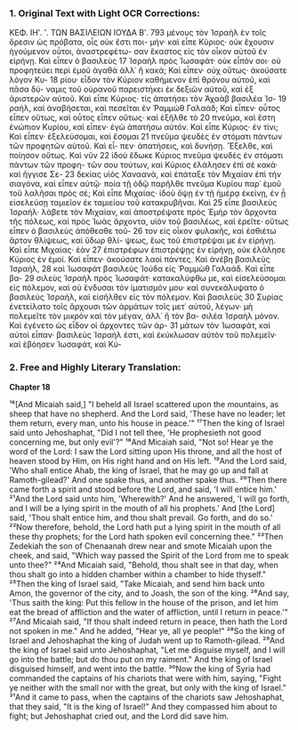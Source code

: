 ### 1. Original Text with Light OCR Corrections:

ΚΕΦ. ΙΗʹ. ʹ. ΤΩΝ ΒΑΣΙΛΕΙΩΝ ΙΟΥΔΑ Βʹ. 793
μένους τὸν Ἰσραὴλ ἐν τοῖς ὄρεσιν ὡς πρόβατα, οἷς οὐκ ἔστι ποι-
μήν· καὶ εἶπε Κύριος· οὐκ ἔχουσιν ἡγούμενον οὗτοι, ἀναστρεφέτω-
σαν ἕκαστος εἰς τὸν οἶκον αὐτοῦ ἐν εἰρήνῃ. Καὶ εἶπεν ὁ βασιλεὺς 17
Ἰσραὴλ πρὸς Ἰωσαφάτ· οὐκ εἶπόν σοι· οὐ προφητεύει περὶ ἐμοῦ
ἀγαθὰ ἀλλ᾿ ἢ κακά; Καὶ εἶπεν· οὐχ οὕτως· ἀκούσατε λόγον Κυ- 18
ρίου· εἶδον τὸν Κύριον καθήμενον ἐπὶ θρόνου αὐτοῦ, καὶ πᾶσα δύ-
ναμις τοῦ οὐρανοῦ παρειστήκει ἐκ δεξιῶν αὐτοῦ, καὶ ἐξ ἀριστερῶν
αὐτοῦ. Καὶ εἶπε Κύριος· τίς ἀπατήσει τὸν Ἀχαὰβ βασιλέα Ἰσ- 19
ραήλ, καὶ ἀναβήσεται, καὶ πεσεῖται ἐν Ῥαμμὼθ Γαλαάδ; Καὶ
εἶπεν· οὗτος εἶπεν οὕτως, καὶ οὗτος εἶπεν οὕτως· καὶ ἐξῆλθε τὸ 20
πνεῦμα, καὶ ἔστη ἐνώπιον Κυρίου, καὶ εἶπεν· ἐγὼ ἀπατήσω αὐτόν.
Καὶ εἶπε Κύριος· ἐν τίνι; Καὶ εἶπεν· ἐξελεύσομαι, καὶ ἔσομαι 21
πνεῦμα ψευδὲς ἐν στόματι πάντων τῶν προφητῶν αὐτοῦ. Καὶ εἶ-
πεν· ἀπατήσεις, καὶ δυνήσῃ. Ἔξελθε, καὶ ποίησον οὕτως. Καὶ νῦν 22
ἰδοὺ ἔδωκε Κύριος πνεῦμα ψευδὲς ἐν στόματι πάντων τῶν προφη-
τῶν σου τούτων, καὶ Κύριος ἐλάλησεν ἐπὶ σὲ κακά· καὶ ἤγγισε Σε- 23
δεκίας υἱὸς Χαναανὰ, καὶ ἐπάταξε τὸν Μιχαίαν ἐπὶ τὴν σιαγόνα,
καὶ εἶπεν αὐτῷ· ποία τῇ ὁδῷ παρῆλθε πνεῦμα Κυρίου παρ᾿ ἐμοῦ
τοῦ λαλῆσαι πρὸς σέ; Καὶ εἶπε Μιχαίας· ἰδοὺ ὄψῃ ἐν τῇ ἡμέρᾳ
ἐκείνῃ, ἐν ᾗ εἰσελεύσῃ ταμιεῖον ἐκ ταμιείου τοῦ κατακρυβῆναι. Καὶ 25
εἶπε βασιλεὺς Ἰσραήλ· λάβετε τὸν Μιχαίαν, καὶ ἀποστρέψατε πρὸς
Ἐμὴρ τὸν ἄρχοντα τῆς πόλεως, καὶ πρὸς Ἰωὰς ἄρχοντα, υἱὸν
τοῦ βασιλέως, καὶ ἐρεῖτε· οὕτως εἶπεν ὁ βασιλεὺς ἀπόθεσθε τοῦ- 26
τον εἰς οἶκον φυλακῆς, καὶ ἐσθιέτω ἄρτον θλίψεως, καὶ ὕδωρ θλί-
ψεως, ἕως τοῦ ἐπιστρέψαι με ἐν εἰρήνῃ. Καὶ εἶπε Μιχαίας· ἐὰν 27
ἐπιστρέφων ἐπιστρέψῃς ἐν εἰρήνῃ, οὐκ ἐλάλησε Κύριος ἐν ἐμοί.
Καὶ εἶπεν· ἀκούσατε λαοὶ πάντες. Καὶ ἀνέβη βασιλεὺς Ἰσραήλ, 28
καὶ Ἰωσαφάτ βασιλεὺς Ἰούδα εἰς Ῥαμμὼθ Γαλαάδ. Καὶ εἶπε βα- 29
σιλεὺς Ἰσραὴλ πρὸς Ἰωσαφάτ· κατακαλύφθω με, καὶ εἰσελεύσομαι
εἰς πόλεμον, καὶ σὺ ἔνδυσαι τὸν ἱματισμόν μου· καὶ συνεκάλυψατο
ὁ βασιλεὺς Ἰσραὴλ, καὶ εἰσῆλθεν εἰς τὸν πόλεμον. Καὶ βασιλεὺς 30
Συρίας ἐνετείλατο τοῖς ἄρχουσι τῶν ἁρμάτων τοῖς μετ᾿ αὐτοῦ,
λέγων· μὴ πολεμεῖτε τὸν μικρὸν καὶ τὸν μέγαν, ἀλλ᾿ ἢ τὸν βα-
σιλέα Ἰσραὴλ μόνον. Καὶ ἐγένετο ὡς εἶδον οἱ ἄρχοντες τῶν ἀρ- 31
μάτων τὸν Ἰωσαφάτ, καὶ αὐτοὶ εἶπαν· βασιλεὺς Ἰσραήλ ἐστι, καὶ
ἐκύκλωσαν αὐτὸν τοῦ πολεμεῖν· καὶ ἐβόησεν Ἰωσαφάτ, καὶ Κύ-

### 2. Free and Highly Literary Translation:

**Chapter 18**

¹⁶[And Micaiah said,] "I beheld all Israel scattered upon the mountains, as sheep that have no shepherd. And the Lord said, 'These have no leader; let them return, every man, unto his house in peace.'"
¹⁷Then the king of Israel said unto Jehoshaphat, "Did I not tell thee, 'He prophesieth not good concerning me, but only evil'?"
¹⁸And Micaiah said, "Not so! Hear ye the word of the Lord: I saw the Lord sitting upon His throne, and all the host of heaven stood by Him, on His right hand and on His left.
¹⁹And the Lord said, 'Who shall entice Ahab, the king of Israel, that he may go up and fall at Ramoth-gilead?' And one spake thus, and another spake thus.
²⁰Then there came forth a spirit and stood before the Lord, and said, 'I will entice him.'
²¹And the Lord said unto him, 'Wherewith?' And he answered, 'I will go forth, and I will be a lying spirit in the mouth of all his prophets.' And [the Lord] said, 'Thou shalt entice him, and thou shalt prevail. Go forth, and do so.'
²²Now therefore, behold, the Lord hath put a lying spirit in the mouth of all these thy prophets; for the Lord hath spoken evil concerning thee."
²³Then Zedekiah the son of Chenaanah drew near and smote Micaiah upon the cheek, and said, "Which way passed the Spirit of the Lord from me to speak unto thee?"
²⁴And Micaiah said, "Behold, thou shalt see in that day, when thou shalt go into a hidden chamber within a chamber to hide thyself."
²⁵Then the king of Israel said, "Take Micaiah, and send him back unto Amon, the governor of the city, and to Joash, the son of the king.
²⁶And say, 'Thus saith the king: Put this fellow in the house of the prison, and let him eat the bread of affliction and the water of affliction, until I return in peace.'"
²⁷And Micaiah said, "If thou shalt indeed return in peace, then hath the Lord not spoken in me." And he added, "Hear ye, all ye people!"
²⁸So the king of Israel and Jehoshaphat the king of Judah went up to Ramoth-gilead.
²⁹And the king of Israel said unto Jehoshaphat, "Let me disguise myself, and I will go into the battle; but do thou put on my raiment." And the king of Israel disguised himself, and went into the battle.
³⁰Now the king of Syria had commanded the captains of his chariots that were with him, saying, "Fight ye neither with the small nor with the great, but only with the king of Israel."
³¹And it came to pass, when the captains of the chariots saw Jehoshaphat, that they said, "It is the king of Israel!" And they compassed him about to fight; but Jehoshaphat cried out, and the Lord did save him.